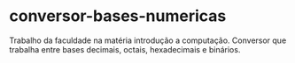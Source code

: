 # conversor-bases-numericas
Trabalho da faculdade na matéria introdução a computação.
Conversor que trabalha entre bases decimais, octais, hexadecimais e binários.
